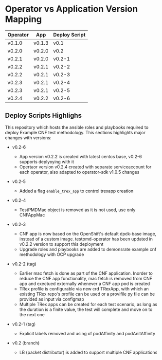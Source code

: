 Operator vs Application Version Mapping
=======================================

| Operator 	| App 		| Deploy Script 	|
|-----------|-------|----------------|
| v0.1.0	| v0.1.3	| v0.1		   |
| v0.2.0	| v0.2.0	| v0.2  	  |
| v0.2.1	| v0.2.0	| v0.2-1	  |
| v0.2.2	| v0.2.1	| v0.2-2  	|
| v0.2.2	| v0.2.1	| v0.2-3  	|
| v0.2.3	| v0.2.1	| v0.2-4  	|
| v0.2.3	| v0.2.1	| v0.2-5  	|
| v0.2.4	| v0.2.2	| v0.2-6  	|


Deploy Scripts Highlighs
------------------------
This repository which hosts the ansible roles and playbooks required to deploy Example CNF test methodology. This sections highlights major changes with versions:

* v0.2-6
  * App version v0.2.2 is created with latest centos base, v0.2-6 supports deplyoying with it
  * Opertaor version v0.2.4 created with separate serviceaccount for each operator, also adapted to operator-sdk v1.0.5 changes

* v0.2-5
  * Added a flag `enable_trex_app` to control trexapp creation

* v0.2-4
  * TestPMDMac object is removed as it is not used, use only CNFAppMac

* v0.2-3
  * CNF app is now based on the OpenShift's default dpdk-base image, instead of a custom image. testpmd-operator has been updated in v0.2.2 version to support this deployment
  * Upgrade roles and playbooks are added to demonsrate example cnf methodology with OCP upgrade

* v0.2-2 (tag)
  * Earlier mac fetch is done as part of the CNF application. Inorder to reduce the CNF app functionality, mac fetch is removed from CNF app and exectued externally whenever a CNF app pod is created
  * TRex profile is configurable via new crd TRexApp, with which an existing TRex repo's profile can be used or a provifile py file can be provided as input via configmap
  * Multiple TRex apps can be created for each test scenario, as long as the duration is a finite value, the test will complete and move on to the next one

* v0.2-1 (tag)
  * Explicit labels removed and using of podAffinity and podAnitAffinity

* v0.2 (branch)
  * LB (packet distributor) is added to support multiple CNF applications
